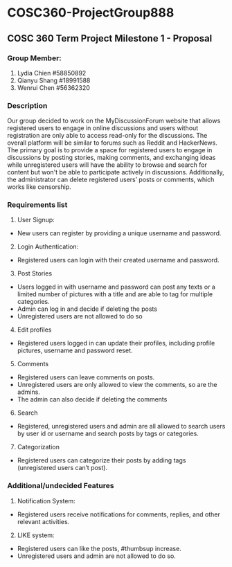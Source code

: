 # COSC360-ProjectGroup888
## COSC 360 Term Project Milestone 1 - Proposal
### Group Member:
1. Lydia Chien #58850892
2. Qianyu Shang #18991588
3. Wenrui Chen #56362320
### Description
Our group decided to work on the MyDiscussionForum website that allows registered users to engage in online discussions and users without registration are only able to access read-only for the discussions. The overall platform will be similar to forums such as Reddit and HackerNews. The primary goal is to provide a space for registered users to engage in discussions by posting stories, making comments, and exchanging ideas while unregistered users will have the ability to browse and search for content but won't be able to participate actively in discussions. Additionally, the administrator can delete registered users’ posts or comments, which works like censorship.
### Requirements list

1. User Signup:

- New users can register by providing a unique username and password.

2. Login Authentication:

- Registered users can login with their created username and password.
 
3. Post Stories

- Users logged in with username and password can post any texts or a limited number of pictures with a title and are able to tag for multiple categories.
- Admin can log in and decide if deleting the posts
- Unregistered users are not allowed to do so

4. Edit profiles

- Registered users logged in can update their profiles, including profile pictures, username and password reset.

5. Comments

- Registered users can leave comments on posts.
- Unregistered users are only allowed to view the comments, so are the admins.
- The admin can also decide if deleting the comments

6. Search

- Registered, unregistered users and admin are all allowed to search users by user id or username and search posts by tags or categories.


7. Categorization

- Registered users can categorize their posts by adding tags (unregistered users can’t post).


### Additional/undecided Features
1. Notification System:
- Registered users receive notifications for comments, replies, and other relevant activities.
2. LIKE system:
- Registered users can like the posts, #thumbsup increase.
- Unregistered users and admin are not allowed to do so.


